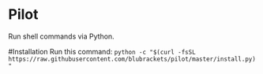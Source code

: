 # Pilot
Run shell commands via Python.

#Installation
Run this command:
`python -c "$(curl -fsSL https://raw.githubusercontent.com/blubrackets/pilot/master/install.py)"`